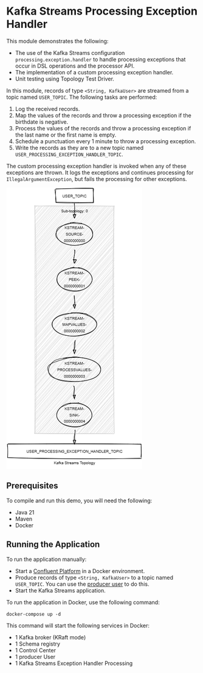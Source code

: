# Kafka Streams Processing Exception Handler

This module demonstrates the following:

- The use of the Kafka Streams configuration `processing.exception.handler` to handle processing exceptions that occur in 
DSL operations and the processor API.
- The implementation of a custom processing exception handler.
- Unit testing using Topology Test Driver.

In this module, records of type `<String, KafkaUser>` are streamed from a topic named `USER_TOPIC`.
The following tasks are performed:

1. Log the received records.
2. Map the values of the records and throw a processing exception if the birthdate is negative.
3. Process the values of the records and throw a processing exception if the last name or the first name is empty.
4. Schedule a punctuation every 1 minute to throw a processing exception.
5. Write the records as they are to a new topic named `USER_PROCESSING_EXCEPTION_HANDLER_TOPIC`.

The custom processing exception handler is invoked when any of these exceptions are thrown.
It logs the exceptions and continues processing for `IllegalArgumentException`, but fails the processing for other exceptions.

![topology.png](topology.png)

## Prerequisites

To compile and run this demo, you will need the following:

- Java 21
- Maven
- Docker

## Running the Application

To run the application manually:

- Start a [Confluent Platform](https://docs.confluent.io/platform/current/quickstart/ce-docker-quickstart.html#step-1-download-and-start-cp) in a Docker environment.
- Produce records of type `<String, KafkaUser>` to a topic named `USER_TOPIC`. You can use the [producer user](../specific-producers/kafka-streams-producer-user) to do this.
- Start the Kafka Streams application.

To run the application in Docker, use the following command:

```console
docker-compose up -d
```

This command will start the following services in Docker:

- 1 Kafka broker (KRaft mode)
- 1 Schema registry
- 1 Control Center
- 1 producer User
- 1 Kafka Streams Exception Handler Processing
